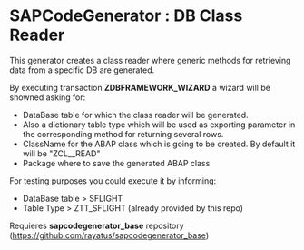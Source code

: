 # SAPCodeGenerator : DB Class Reader
This generator creates a class reader where generic methods for retrieving data from a specific DB are generated.

By executing transaction **ZDBFRAMEWORK_WIZARD** a wizard will be showned asking for:
* DataBase table for which the class reader will be generated.
* Also a dictionary table type which will be used as exporting parameter in the corresponding method for returning several rows. 
* ClassName for the ABAP class which is going to be created. By default it will be "ZCL_<DBTableName>_READ"
* Package where to save the generated ABAP class

For testing purposes you could execute it by informing:
* DataBase table > SFLIGHT
* Table Type > ZTT_SFLIGHT (already provided by this repo)


Requieres **sapcodegenerator_base** repository (https://github.com/rayatus/sapcodegenerator_base)
